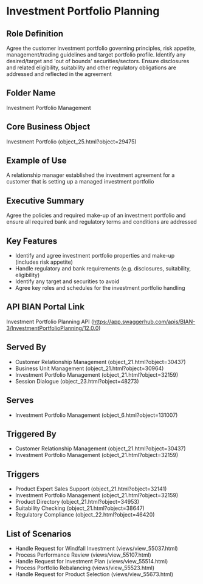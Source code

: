 # Investment Portfolio Planning

## Role Definition
Agree the customer investment portfolio governing principles, risk appetite, management/trading guidelines and target portfolio profile. Identify any desired/target and 'out of bounds' securities/sectors. Ensure disclosures and related eligibility, suitability and other regulatory obligations are addressed and reflected in the agreement

## Folder Name
Investment Portfolio Management

## Core Business Object
Investment Portfolio (object_25.html?object=29475)

## Example of Use
A relationship manager established the investment agreement for a customer that is setting up a managed investment portfolio

## Executive Summary
Agree the policies and required make-up of an investment portfolio and ensure all required bank and regulatory terms and conditions are addressed

## Key Features
- Identify and agree investment portfolio properties and make-up (includes risk appetite)
- Handle regulatory and bank requirements (e.g. disclosures, suitability, eligibility)
- Identify any target and securities to avoid
- Agree key roles and schedules for the investment portfolio handling

## API BIAN Portal Link
Investment Portfolio Planning API (https://app.swaggerhub.com/apis/BIAN-3/InvestmentPortfolioPlanning/12.0.0)

## Served By
- Customer Relationship Management (object_21.html?object=30437)
- Business Unit Management (object_21.html?object=30964)
- Investment Portfolio Management (object_21.html?object=32159)
- Session Dialogue (object_23.html?object=48273)

## Serves
- Investment Portfolio Management (object_6.html?object=131007)

## Triggered By
- Customer Relationship Management (object_21.html?object=30437)
- Investment Portfolio Management (object_21.html?object=32159)

## Triggers
- Product Expert Sales Support (object_21.html?object=32141)
- Investment Portfolio Management (object_21.html?object=32159)
- Product Directory (object_21.html?object=34953)
- Suitability Checking (object_21.html?object=38647)
- Regulatory Compliance (object_22.html?object=46420)

## List of Scenarios
- Handle Request for Windfall Investment (views/view_55037.html)
- Process Performance Review (views/view_55107.html)
- Handle Request for Investment Plan (views/view_55514.html)
- Process Portfolio Rebalancing (views/view_55523.html)
- Handle Request for Product Selection (views/view_55673.html)